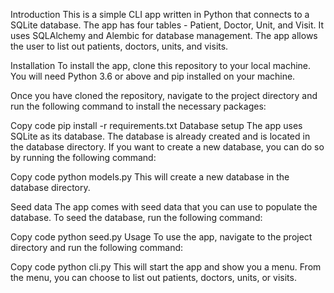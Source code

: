 Introduction
This is a simple CLI app written in Python that connects to a SQLite database. The app has four tables - Patient, Doctor, Unit, and Visit. It uses SQLAlchemy and Alembic for database management. The app allows the user to list out patients, doctors, units, and visits.

Installation
To install the app, clone this repository to your local machine. You will need Python 3.6 or above and pip installed on your machine.

Once you have cloned the repository, navigate to the project directory and run the following command to install the necessary packages:

Copy code
pip install -r requirements.txt
Database setup
The app uses SQLite as its database. The database is already created and is located in the database directory. If you want to create a new database, you can do so by running the following command:

Copy code
python models.py
This will create a new database in the database directory.

Seed data
The app comes with seed data that you can use to populate the database. To seed the database, run the following command:

Copy code
python seed.py
Usage
To use the app, navigate to the project directory and run the following command:

Copy code
python cli.py
This will start the app and show you a menu. From the menu, you can choose to list out patients, doctors, units, or visits.
